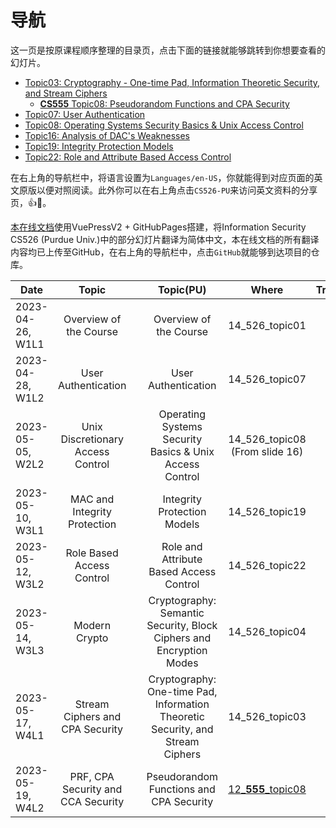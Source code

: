# 导航

这一页是按原课程顺序整理的目录页，点击下面的链接就能够跳转到你想要查看的幻灯片。

- [Topic03: Cryptography - One-time Pad, Information Theoretic Security, and Stream Ciphers](/slides/slide03/s03.md)
    - [**CS555** Topic08: Pseudorandom Functions and CPA Security](/slides/slide03/cs555_s08.md)
- [Topic07: User Authentication](/slides/slide07/s07.md)
- [Topic08: Operating Systems Security Basics & Unix Access Control](/slides/slide08/s08.md)
- [Topic16: Analysis of DAC's Weaknesses](/slides/slide16/s16.md)
- [Topic19: Integrity Protection Models](/slides/slide19/s19.md)
- [Topic22: Role and Attribute Based Access Control](/slides/slide22/s22.md)


在右上角的导航栏中，将语言设置为`Languages/en-US`，你就能得到对应页面的英文原版以便对照阅读。此外你可以在右上角点击`CS526-PU`来访问英文资料的分享页，:+1::eyes:。

[本在线文档](https://klee1453.github.io/CS526/)使用VuePressV2 + GitHubPages搭建，将Information Security CS526 (Purdue Univ.)中的部分幻灯片翻译为简体中文，本在线文档的所有翻译内容均已上传至GitHub，在右上角的导航栏中，点击`GitHub`就能够到达项目的仓库。

| Date             | Topic   | | Topic(PU)    | Where | Translation
| ---------------- | :----------: |-|:------------:| :----:| :-:
| 2023-04-26, W1L1 | Overview of the Course | | Overview of the Course | 14_526_topic01 | [:upside_down_face:](/slides/slide00/s00.md)
| 2023-04-28, W1L2 | User Authentication | | User Authentication | 14_526_topic07 | [:slightly_smiling_face:](/slides/slide07/s07.md)
| 2023-05-05, W2L2 | Unix Discretionary Access Control | | Operating Systems Security Basics & Unix Access Control | 14_526_topic08 (From slide 16) | [:slightly_smiling_face:](/slides/slide08/s08.md)
| 2023-05-10, W3L1 | MAC and Integrity Protection | | Integrity Protection Models | 14_526_topic19 | [:slightly_smiling_face:](/slides/slide19/s19.md)
| 2023-05-12, W3L2 | Role Based Access Control | | Role and Attribute Based Access Control | 14_526_topic22 | [:slightly_smiling_face:](/slides/slide22/s22.md)
| 2023-05-14, W3L3 | Modern Crypto | | Cryptography: Semantic Security, Block Ciphers and Encryption Modes | 14_526_topic04 | :upside_down_face:
| 2023-05-17, W4L1 | Stream Ciphers and CPA Security | | Cryptography: One-time Pad, Information  Theoretic Security, and Stream Ciphers | 14_526_topic03 | [:slightly_smiling_face:](/slides/slide03/s03.md)
| 2023-05-19, W4L2 | PRF, CPA Security and CCA Security | | Pseudorandom Functions and CPA Security | [12_**555**_topic08](https://www.cs.purdue.edu/homes/ninghui/courses/555_Spring12/lectures.html) | [:slightly_smiling_face:](/slides/slide03/cs555_s08.md)